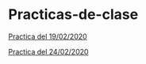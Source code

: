 # Practicas-de-clase

[Practica del 19/02/2020](./Listas/Program.cs)

[Practica del 24/02/2020](./Usuario/Program.cs)
